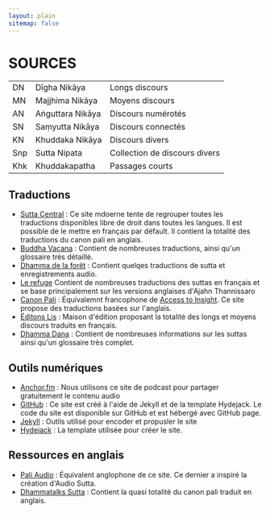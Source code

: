 ```yaml
---
layout: plain
sitemap: false
---
```



# SOURCES

<table class="stretch-table dl-table">
	<tbody>
		<tr>
			<td>DN</td>
			<td>Dīgha Nikāya</td>
			<td>Longs discours</td>
		</tr>
		<tr>
			<td>MN</td>
			<td>Majjhima Nikāya</td>
			<td>Moyens discours</td>
		</tr>
		<tr>
			<td>AN</td>
			<td>Aṅguttara Nikāya</td>
			<td>Discours numérotés</td>
		</tr>
		<tr>
			<td>SN</td>
			<td>Saṃyutta Nikāya</td>
			<td>Discours connectés</td>
		</tr>
		<tr>
			<td>KN</td>
			<td>Khuddaka Nikāya</td>
			<td>Discours divers</td>
		</tr>
		<tr>
			<td class="indent">Snp</td>
			<td class="indent">Sutta Nipata</td>
			<td class="indent">Collection de discours divers</td>
		</tr>
		<tr>
			<td class="indent">Khk</td>
			<td class="indent">Khuddakapatha</td>
			<td class="indent">Passages courts</td>
		</tr>
	</tbody>
</table>

## Traductions

- [Sutta Central](https://suttacentral.net/) : Ce site mdoerne tente de regrouper toutes les traductions disponibles libre de droit dans toutes les langues. Il est possible de le mettre en français par défault. Il contient la totalité des traductions du canon pali en anglais.
- [Buddha Vacana](https://www.buddha-vacana.org/fr/index.html) : Contient de nombreuses traductions, ainsi qu'un glossaire très détaillé.
- [Dhamma de la forêt](http://www.dhammadelaforet.org/list/sutta.html) : Contient quelqes traductions de sutta et enregistrements audio.
- [Le refuge](http://www.refugebouddhique.com/suttras/test-sutta.html) Contient de nombreuses traductions des suttas en français et se base principalement sur les versions anglaises d'Ajahn Thannissaro
- [Canon Pali](http://www.canonpali.org/) : Équivalemnt francophone de [Access to Insight](https://www.accesstoinsight.org/). Ce site propose des traductions basées sur l'anglais.
- [Éditons Lis](http://editions-lis.org/publications.html) : Maison d'édition proposant la totalité des longs et moyens discours traduits en français.
- [Dhamma Dana](https://dhammadana.org/sutta/mn.htm) : Contient de nombreuses informations sur les suttas ainsi qu'un glossaire très complet.

## Outils numériques

- [Anchor.fm](https://anchor.fm/audio-sutta) : Nous utilisons ce site de podcast pour partager gratuitement le contenu audio 
- [GitHub](https://github.com/AudioSutta/audiosutta.github.io) : Ce site est créé à l'aide de Jekyll et de la template Hydejack. Le code du site est disponible sur GitHub et est hébergé avec GitHub page.
- [Jekyll](https://jekyllrb.com/) : Outils utilisé pour encoder et propusler le site
- [Hydejack](https://hydejack.com/) : La template utilisée pour créer le site.

## Ressources en anglais

- [Pali Audio](https://www.paliaudio.com/) : Équivalent anglophone de ce site. Ce dernier a inspiré la création d'Audio Sutta.
- [Dhammatalks Sutta](https://www.dhammatalks.org/suttas/index.html) : Contient la quasi totalité du canon pali traduit en anglais.






